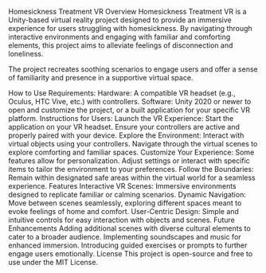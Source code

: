 Homesickness Treatment VR
Overview
Homesickness Treatment VR is a Unity-based virtual reality project designed to provide an immersive experience for users struggling with homesickness. By navigating through interactive environments and engaging with familiar and comforting elements, this project aims to alleviate feelings of disconnection and loneliness.

The project recreates soothing scenarios to engage users and offer a sense of familiarity and presence in a supportive virtual space.

How to Use
Requirements:
Hardware: A compatible VR headset (e.g., Oculus, HTC Vive, etc.) with controllers.
Software: Unity 2020 or newer to open and customize the project, or a built application for your specific VR platform.
Instructions for Users:
Launch the VR Experience:
Start the application on your VR headset.
Ensure your controllers are active and properly paired with your device.
Explore the Environment:
Interact with virtual objects using your controllers.
Navigate through the virtual scenes to explore comforting and familiar spaces.
Customize Your Experience:
Some features allow for personalization. Adjust settings or interact with specific items to tailor the environment to your preferences.
Follow the Boundaries:
Remain within designated safe areas within the virtual world for a seamless experience.
Features
Interactive VR Scenes: Immersive environments designed to replicate familiar or calming scenarios.
Dynamic Navigation: Move between scenes seamlessly, exploring different spaces meant to evoke feelings of home and comfort.
User-Centric Design: Simple and intuitive controls for easy interaction with objects and scenes.
Future Enhancements
Adding additional scenes with diverse cultural elements to cater to a broader audience.
Implementing soundscapes and music for enhanced immersion.
Introducing guided exercises or prompts to further engage users emotionally.
License
This project is open-source and free to use under the MIT License.
